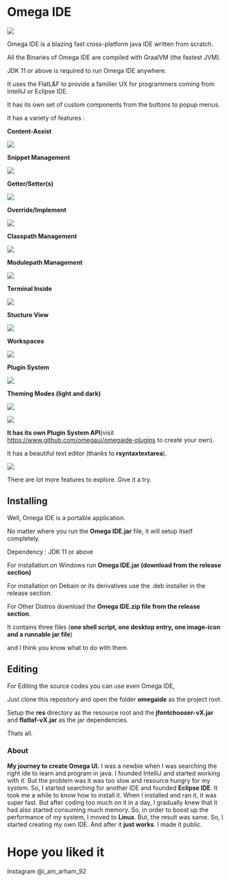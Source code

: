 # **Omega IDE**
![](/images/main_window.png)

Omega IDE is a blazing fast cross-platform java IDE written from scratch.

All the Binaries of Omega IDE are compiled with GraalVM (the fastest JVM).

JDK 11 or above is required to run Omega IDE anywhere.

It uses the FlatL&F to provide a familier UX for programmers coming from IntelliJ or Eclipse IDE.

It has its own set of custom components from the buttons to popup menus.

It has a variety of features :

**Content-Assist**

![](/images/content_assist.png)

**Snippet Management**

![](/images/snippet_manager.png)

**Getter/Setter(s)**

![](/images/getter-setter.png)

**Override/Implement**

![](/images/override-impl.png)

**Classpath Management**

![](/images/classpath.png)


**Modulepath Management**

![](/images/modulepath.png)

**Terminal Inside**

![](/images/shell.png)

**Stucture View**

![](/images/structure-view.png)

**Workspaces**

![](/images/workspace.png)

**Plugin System**

![](/images/plugin-manager.png)

**Theming Modes (light and dark)**

![](/images/light.png)

![](/images/dark.png)


**It has its own Plugin System API**(visit https://www.github.com/omegaui/omegaide-plugins to create your own).

It has a beautiful text editor (thanks to **rsyntaxtextarea**).

![](/images/about_section.png)

There are lot more features to explore. Give it a try.

## Installing
Well, Omega IDE is a portable application.

No matter where you run the **Omega IDE.jar** file, it will setup itself completely.

Dependency : JDK 11 or above

For installation on Windows run **Omega IDE.jar (download from the release section)**

For installation on Debain or its derivatives use the .deb installer in the release section.

For Other Distros download the **Omega IDE.zip file from the release section**. 

It contains three files (**one shell script, one desktop entry, one image-icon and a runnable jar file**) 

and I think you know what to do with them.

## Editing

For Editing the source codes you can use even Omega IDE,

Just clone this repository and open the folder **omegaide** as the project root.

Setup the **res** directory as the resource root and the **jfontchooser-vX.jar** and **flatlaf-vX.jar** as the jar dependencies.


Thats all.

### About

**My journey to create Omega UI.**
I was a newbie when I was searching the right ide to learn and program in java.
I founded IntelliJ and started working with it.
But the problem was it was too slow and resource hungry for my system.
So, I started searching for another IDE and founded **Eclipse IDE**.
It took me a while to know how to install it.
When I installed and ran it, it was super fast.
But after coding too much on it in a day, I gradually knew that it had also started consuming much memory.
So, in order to boost up the performance of my system, I moved to **Linux**.
But, the result was same.
So, I started creating my own IDE.
And after it **just works**.
I made it public.

# Hope you liked it
Instagram @i_am_arham_92
